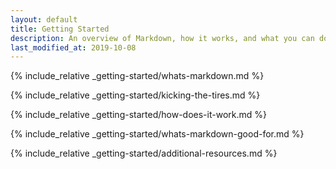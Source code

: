 ```yaml
---
layout: default
title: Getting Started
description: An overview of Markdown, how it works, and what you can do with it.
last_modified_at: 2019-10-08
---
```


{% include_relative _getting-started/whats-markdown.md %}

{% include_relative _getting-started/kicking-the-tires.md %}

{% include_relative _getting-started/how-does-it-work.md %}

{% include_relative _getting-started/whats-markdown-good-for.md %}

{% include_relative _getting-started/additional-resources.md %}
